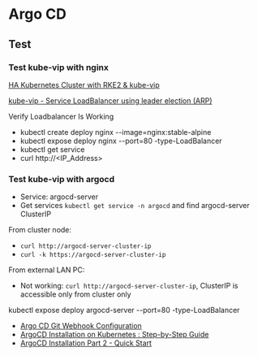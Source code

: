 # Argo CD

## Test

### Test kube-vip with nginx

[HA Kubernetes Cluster with RKE2 & kube-vip](https://gist.github.com/dmancloud/70573c89961c692e4faf6f1fd1c04087)

[kube-vip - Service LoadBalancer using leader election (ARP)](https://gist.github.com/dmancloud/3bdb3fdf2eaa3e2d42428f4a90de67a9)

Verify Loadbalancer Is Working

* kubectl create deploy nginx --image=nginx:stable-alpine
* kubectl expose deploy nginx --port=80 -type-LoadBalancer
* kubectl get service
* curl http://<IP_Address>

### Test kube-vip with argocd

* Service: argocd-server
* Get services `kubectl get service -n argocd` and find argocd-server ClusterIP

From cluster node:

* `curl http://argocd-server-cluster-ip`
* `curl -k https://argocd-server-cluster-ip`

From external LAN PC:

* Not working: `curl http://argocd-server-cluster-ip`, ClusterIP is accessible only from cluster only

kubectl expose deploy argocd-server --port=80 -type-LoadBalancer



* [Argo CD Git Webhook Configuration](https://gist.github.com/dmancloud/9075440f64ab262d10093b1a8d724fd2)
* [ArgoCD Installation on Kubernetes : Step-by-Step Guide](https://www.youtube.com/watch?v=fBd_tz6BALU)
* [ArgoCD Installation Part 2 - Quick Start](https://gist.github.com/dmancloud/7a024aa0e47fd39bd0db6e80a4aae842)
